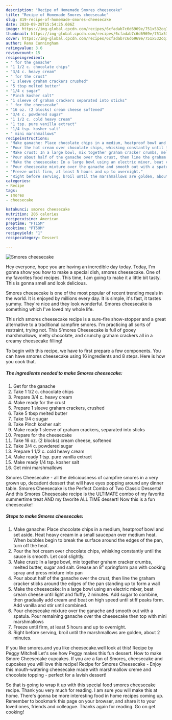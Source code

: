 ```yaml
---
description: "Recipe of Homemade Smores cheesecake"
title: "Recipe of Homemade Smores cheesecake"
slug: 819-recipe-of-homemade-smores-cheesecake
date: 2020-09-28T15:54:25.606Z
image: https://img-global.cpcdn.com/recipes/6cfadab7c6d6969e/751x532cq70/smores-cheesecake-recipe-main-photo.jpg
thumbnail: https://img-global.cpcdn.com/recipes/6cfadab7c6d6969e/751x532cq70/smores-cheesecake-recipe-main-photo.jpg
cover: https://img-global.cpcdn.com/recipes/6cfadab7c6d6969e/751x532cq70/smores-cheesecake-recipe-main-photo.jpg
author: Rena Cunningham
ratingvalue: 3.6
reviewcount: 15
recipeingredient:
- " for the ganache"
- "1 1/2 c. chocolate chips"
- "3/4 c. heavy cream"
- " for the crust"
- "1 sleeve graham crackers crushed"
- "5 tbsp melted butter"
- "1/4 c sugar"
- "Pinch kosher salt"
- "1 sleeve of graham crackers separated into sticks"
- " for the cheesecake"
- "16 oz. (2 blocks) cream cheese softened"
- "3/4 c. powdered sugar"
- "1 1/2 c. cold heavy cream"
- "1 tsp. pure vanilla extract"
- "1/4 tsp. kosher salt"
- " mini marshmallows"
recipeinstructions:
- "Make ganache: Place chocolate chips in a medium, heatproof bowl and set aside. Heat heavy cream in a small saucepan over medium heat. When bubbles begin to break the surface around the edges of the pan, turn off the heat."
- "Pour the hot cream over chocolate chips, whisking constantly until the sauce is smooth. Let cool slightly."
- "Make crust: In a large bowl, mix together graham cracker crumbs, melted butter, sugar and salt. Grease an 8” springform pan with cooking spray and press mixture into pan"
- "Pour about half of the ganache over the crust, then line the graham cracker sticks around the edges of the pan standing up to form a wall"
- "Make the cheesecake: In a large bowl using an electric mixer, beat cream cheese until light and fluffy, 2 minutes. Add sugar to combine, then gradually add cream and beat on high speed until stiff peaks form. Add vanilla and stir until combined."
- "Pour cheesecake mixture over the ganache and smooth out with a spatula. Pour remaining ganache over the cheesecake then top with mini marshmallows"
- "Freeze until firm, at least 5 hours and up to overnight."
- "Right before serving, broil until the marshmallows are golden, about 2 minutes."
categories:
- Recipe
tags:
- smores
- cheesecake

katakunci: smores cheesecake 
nutrition: 206 calories
recipecuisine: American
preptime: "PT15M"
cooktime: "PT59M"
recipeyield: "1"
recipecategory: Dessert

---
```



![Smores cheesecake](https://img-global.cpcdn.com/recipes/6cfadab7c6d6969e/751x532cq70/smores-cheesecake-recipe-main-photo.jpg)

Hey everyone, hope you are having an incredible day today. Today, I'm gonna show you how to make a special dish, smores cheesecake. One of my favorites food recipes. This time, I am going to make it a little bit tasty. This is gonna smell and look delicious.

Smores cheesecake is one of the most popular of recent trending meals in the world. It is enjoyed by millions every day. It is simple, it's fast, it tastes yummy. They're nice and they look wonderful. Smores cheesecake is something which I've loved my whole life.

This rich smores cheesecake recipe is a sure-fire show-stopper and a great alternative to a traditional campfire smores. I&#39;m practicing all sorts of restraint, trying not. This S&#39;mores Cheesecake is full of gooey marshmallows, melty chocolate, and crunchy graham crackers all in a creamy cheesecake filling!


To begin with this recipe, we have to first prepare a few components. You can have smores cheesecake using 16 ingredients and 8 steps. Here is how you cook that.

<!--inarticleads1-->

##### The ingredients needed to make Smores cheesecake:

1. Get  for the ganache
1. Take 1 1/2 c. chocolate chips
1. Prepare 3/4 c. heavy cream
1. Make ready  for the crust
1. Prepare 1 sleeve graham crackers, crushed
1. Take 5 tbsp melted butter
1. Take 1/4 c sugar
1. Take Pinch kosher salt
1. Make ready 1 sleeve of graham crackers, separated into sticks
1. Prepare  for the cheesecake
1. Take 16 oz. (2 blocks) cream cheese, softened
1. Take 3/4 c. powdered sugar
1. Prepare 1 1/2 c. cold heavy cream
1. Make ready 1 tsp. pure vanilla extract
1. Make ready 1/4 tsp. kosher salt
1. Get  mini marshmallows


Smores Cheesecake - all the deliciousness of campfire smores in a very grown up, decadent dessert that will have eyes popping around any dinner table. Smores Cheesecake is the Perfect Combo of Two Classic Desserts! And this Smores Cheesecake recipe is the ULTIMATE combo of my favorite summertime treat AND my favorite ALL TIME dessert! Now this is a fun cheesecake! 

<!--inarticleads2-->

##### Steps to make Smores cheesecake:

1. Make ganache: Place chocolate chips in a medium, heatproof bowl and set aside. Heat heavy cream in a small saucepan over medium heat. When bubbles begin to break the surface around the edges of the pan, turn off the heat.
1. Pour the hot cream over chocolate chips, whisking constantly until the sauce is smooth. Let cool slightly.
1. Make crust: In a large bowl, mix together graham cracker crumbs, melted butter, sugar and salt. Grease an 8” springform pan with cooking spray and press mixture into pan
1. Pour about half of the ganache over the crust, then line the graham cracker sticks around the edges of the pan standing up to form a wall
1. Make the cheesecake: In a large bowl using an electric mixer, beat cream cheese until light and fluffy, 2 minutes. Add sugar to combine, then gradually add cream and beat on high speed until stiff peaks form. Add vanilla and stir until combined.
1. Pour cheesecake mixture over the ganache and smooth out with a spatula. Pour remaining ganache over the cheesecake then top with mini marshmallows
1. Freeze until firm, at least 5 hours and up to overnight.
1. Right before serving, broil until the marshmallows are golden, about 2 minutes.


If you like smores.and you like cheesecake.well look at this! Recipe by Peggy Mitchell Let&#39;s see how Peggy makes this fun dessert. How to make Smore Cheesecake cupcakes. If you are a fan of Smores, cheesecake and cupcakes you will love this recipe! Recipe for Smores Cheesecake - Enjoy this mouth-watering cheesecake made with marshmallow creme and chocolate topping - perfect for a lavish dessert! 

So that is going to wrap it up with this special food smores cheesecake recipe. Thank you very much for reading. I am sure you will make this at home. There's gonna be more interesting food in home recipes coming up. Remember to bookmark this page on your browser, and share it to your loved ones, friends and colleague. Thanks again for reading. Go on get cooking!
